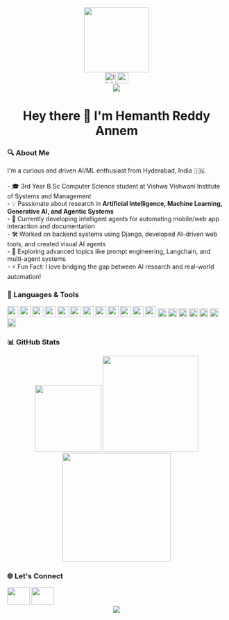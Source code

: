 <div align="center"> <img height="150" src="https://media.giphy.com/media/M9gbBd9nbDrOTu1Mqx/giphy.gif" /> </div>
<div align="center"> <a href="https://www.linkedin.com/in/hemanth-reddy-annem-a144bb256"> <img src="https://img.shields.io/static/v1?message=LinkedIn&logo=linkedin&label=&color=0077B5&logoColor=white&labelColor=&style=for-the-badge" height="25" alt="linkedin logo" /> </a> <a href="mailto:hemanthreddyannem@gmail.com"> <img src="https://img.shields.io/static/v1?message=Gmail&logo=gmail&label=&color=EA4335&logoColor=white&labelColor=&style=for-the-badge" height="25" alt="gmail logo" /> </a> </div>
<div align="center"> <img src="https://visitor-badge.laobi.icu/badge?page_id=Hemanth0411.Hemanth0411" /> </div>
<h1 align="center">Hey there 👋 I'm Hemanth Reddy Annem</h1>
<h3 align="left">🔍 About Me</h3> <p align="left"> I'm a curious and driven AI/ML enthusiast from Hyderabad, India 🇮🇳.<br><br> - 🎓 3rd Year B.Sc Computer Science student at Vishwa Vishwani Institute of Systems and Management<br> - 💡 Passionate about research in <strong>Artificial Intelligence, Machine Learning, Generative AI, and Agentic Systems</strong><br> - 🤖 Currently developing intelligent agents for automating mobile/web app interaction and documentation<br> - 🛠️ Worked on backend systems using Django, developed AI-driven web tools, and created visual AI agents<br> - 🧠 Exploring advanced topics like prompt engineering, Langchain, and multi-agent systems<br> - ⚡ Fun Fact: I love bridging the gap between AI research and real-world automation! </p>
<h3 align="left">🧰 Languages & Tools</h3> 
<div align="left"> 
    <img src="https://cdn.jsdelivr.net/gh/devicons/devicon/icons/python/python-original.svg" height="25" /> 
    <img src="https://cdn.jsdelivr.net/gh/devicons/devicon/icons/docker/docker-plain-wordmark.svg" height="25" /> 
    <img src="https://cdn.jsdelivr.net/gh/devicons/devicon/icons/git/git-original.svg" height="25" /> 
    <img src="https://cdn.jsdelivr.net/gh/devicons/devicon/icons/mongodb/mongodb-original.svg" height="25" /> 
    <img src="https://cdn.jsdelivr.net/gh/devicons/devicon/icons/nodejs/nodejs-original.svg" height="25" /> 
    <img src="https://cdn.jsdelivr.net/gh/devicons/devicon/icons/django/django-plain.svg" height="25" /> 
    <img src="https://cdn.jsdelivr.net/gh/devicons/devicon/icons/flask/flask-original.svg" height="25" /> 
    <img src="https://cdn.jsdelivr.net/gh/devicons/devicon/icons/tensorflow/tensorflow-original.svg" height="25" /> 
    <img src="https://cdn.jsdelivr.net/gh/devicons/devicon/icons/pytorch/pytorch-original.svg" height="25" /> 
    <img src="https://cdn.jsdelivr.net/gh/devicons/devicon/icons/numpy/numpy-original.svg" height="25" /> 
    <img src="https://cdn.jsdelivr.net/gh/devicons/devicon/icons/pandas/pandas-original.svg" height="25" /> 
    <img src="https://cdn.jsdelivr.net/gh/devicons/devicon/icons/scipy/scipy-original.svg" height="25" /> 
    <img src="https://img.shields.io/badge/Keras-red?logo=keras&style=flat-square" height="20" /> 
    <img src="https://img.shields.io/badge/Streamlit-FF4B4B?logo=streamlit&logoColor=white&style=flat-square" height="20" /> 
    <img src="https://img.shields.io/badge/Computer Vision-blue?style=flat-square" height="20" /> 
    <img src="https://img.shields.io/badge/Machine Learning-yellow?style=flat-square" height="20" /> 
    <img src="https://img.shields.io/badge/Deep Learning-purple?style=flat-square" height="20" /> 
    <img src="https://img.shields.io/badge/Reinforcement Learning-008080?style=flat-square" height="20" /> 
    <img src="https://img.shields.io/badge/AI-000000?style=flat-square&logo=OpenAI&logoColor=white" height="20" /> 
</div>
<h3 align="left">📊 GitHub Stats</h3> <div align="center"> <img src="https://github-readme-stats.vercel.app/api/top-langs?username=Hemanth0411&layout=compact&theme=rose_pine&langs_count=6" height="153" /> <img src="https://streak-stats.demolab.com?user=Hemanth0411&theme=dark&hide_border=false" height="220" /> <img src="https://github-readme-stats.vercel.app/api?username=Hemanth0411&show_icons=true&theme=dracula&count_private=true&include_all_commits=true" height="250" /> </div>
<h3 align="left">🌐 Let's Connect</h3> <div align="left"> <a href="https://www.linkedin.com/in/hemanth-reddy-annem-a144bb256"><img src="https://raw.githubusercontent.com/maurodesouza/profile-readme-generator/master/src/assets/icons/social/linkedin/default.svg" width="52" height="40" /></a> <a href="mailto:hemanthreddyannem@gmail.com"><img src="https://raw.githubusercontent.com/maurodesouza/profile-readme-generator/master/src/assets/icons/social/gmail/default.svg" width="52" height="40" /></a> </div>
<div align="center"> <img src="https://profile-counter.glitch.me/Hemanth0411/count.svg?" /> </div>

